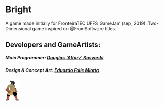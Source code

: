 # Bright

A game made initially for FronteiraTEC UFFS GameJam (sep, 2019).
Two-Dimensional game inspired on @FromSoftware titles.

## Developers and GameArtists: 
##### Main Programmer: [Douglas 'Attory' Kosvoski](https://github.com/DouglasKosvoski) 
##### Design & Concept Art: [Eduardo Folle Miotto](https://github.com/edo-folle).

##### 

![](https://github.com/DouglasKosvoski/Bright/blob/master/sprites/idle/PLAYER%20MAGRO%20CHAPADO%20PARADO/player_magro_chapado_parado.gif)
